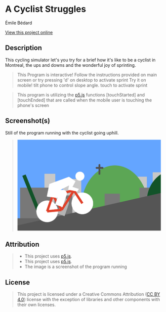 # A Cyclist Struggles
Émile Bédard


[View this project online](URL_FOR_THE_RUNNING_PROJECT)

## Description

This cycling simulator let's you try for a brief how it's like to be a cyclist in Montreal, the ups and downs and the wonderful joy of sprinting.
> This Program is interactive! Follow the instructions provided on main screen or try pressing 'd' on desktop to activate sprint
> Try it on mobile! tilt phone to control slope angle. touch to activate sprint

> This program is utilizing the [p5.js](https://p5js.org) functions [touchStarted] and [touchEnded] that are called when the mobile user is touching the phone's screen

## Screenshot(s)

Still of the program running with the cyclist going uphill.

> ![Image of "a cyclist struggles"](./assets/images/a_cyclist_struggles_screenshot.png)

## Attribution

> - This project uses [p5.js](https://p5js.org).
> - This project uses [p5.js](https://p5js.org).
> - The image is a screenshot of the program running

## License

> This project is licensed under a Creative Commons Attribution ([CC BY 4.0](https://creativecommons.org/licenses/by/4.0/deed.en)) license with the exception of libraries and other components with their own licenses.